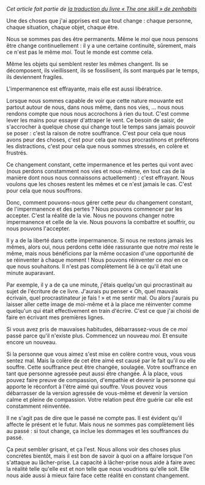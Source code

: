 <!-- 
.. title: Gérer le changement
.. slug: gerer-le-changement
.. date: 2014-11-03 11:02:26+01:00
.. tags: Traduction, Zen habits, L'unique compétence
.. category: 
.. link: 
.. description: 
.. type: text
-->

_Cet article fait partie de [la traduction du livre « The one skill » de zenhabits](/blog/traduction-du-livre-the-one-skill-de-zenhabits/)_

Une des choses que j'ai apprises est que tout change : chaque personne, chaque situation, chaque objet, chaque être.

Nous se sommes pas des être permanents. Même le _moi_ que nous pensons être change continuellement : il y a une certaine continuité, sûrement, mais ce n'est pas le même _moi_. Tout le monde est comme cela.

Même les objets qui semblent rester les mêmes changent. Ils se décomposent, ils vieillissent, ils se fossilisent, ils sont marqués par le temps, ils deviennent fragiles.

L'impermanence est effrayante, mais elle est aussi libératrice.

Lorsque nous sommes capable de voir que cette nature mouvante est partout autour de nous, dans nous même, dans nos vies, … nous nous rendons compte que nous nous accrochons à rien du tout. C'est comme lever les mains pour essayer d'attraper le vent. Ce besoin de saisir, de s'accrocher à quelque chose qui change tout le temps sans jamais pouvoir se poser : c'est la raison de notre souffrance. C'est pour cela que nous avons peur des choses, c'est pour cela que nous procrastinons et préférons les distractions, c'est pour cela que nous sommes stressés, en colère et frustrés.

Ce changement constant, cette impermanence et les pertes qui vont avec (nous perdons constamment nos vies et nous-même, en tout cas de la manière dont nous nous connaissons actuellement) : c'est effrayant. Nous voulons que les choses restent les mêmes et ce n'est jamais le cas. C'est pour cela que nous souffrons.

Donc, comment pouvons-nous gérer cette peur du changement constant, de l'impermanence et des pertes ? Nous pouvons commencer par les accepter. C'est la réalité de la vie. Nous ne pouvons changer notre impermanence et celle de la vie. Nous pouvons la combattre et souffrir, ou nous pouvons l'accepter.

Il y a de la liberté dans cette impermanence. Si nous ne restons jamais les mêmes, alors oui, nous perdons cette idée rassurante que notre _moi_ reste le même, mais nous bénéficions par la même occasion d'une opportunité de se réinventer à chaque moment ! Nous pouvons réinventer ce _moi_ en ce que nous souhaitons. Il n'est pas complètement lié à ce qu'il était une minute auparavant.

Par exemple, il y a de ça une minute, j'étais quelqu'un qui procrastinait au sujet de l'écriture de ce livre. J'aurais pu penser « Oh, quel mauvais écrivain, quel procrastinateur je fais ! » et me sentir mal. Ou alors j'aurais pu laisser aller cette image de moi-même et à la place me réinventer comme quelqu'un qui était effectivement en train d'écrire. C'est ce que j'ai choisi de faire en écrivant mes premières lignes.

Si vous avez pris de mauvaises habitudes, débarrassez-vous de ce _moi_ passé parce qu'il n'existe plus. Commencez un nouveau _moi_. Et ensuite encore un nouveau.

Si la personne que vous aimez s'est mise en colère contre vous, vous vous sentez mal. Mais la colère de cet être aimé est causé par le fait qu'il ou elle souffre. Cette souffrance peut être changée, soulagée. Votre souffrance en tant que personne agressée peut aussi être changée. À la place, vous pouvez faire preuve de compassion, d'empathie et devenir la personne qui apporte le réconfort à l'être aimé qui souffre. Vous pouvez vous débarrasser de la version agressée de vous-même et devenir la version calme et pleine de compassion. Votre relation peut être guérie car elle est constamment réinventée.

Il ne s'agit pas de dire que le passé ne compte pas. Il est évident qu'il affecte le présent et le futur. Mais nous ne sommes pas complètement liés au passé : si tout change, ça inclue les dommages et les souffrances du passé.

Ça peut sembler grisant, et ça l'est. Nous allons voir des choses plus concrètes bientôt, mais il est bon de savoir à quoi on a affaire lorsque l'on s'attaque au lâcher-prise. La capacité à lâcher-prise nous aide à faire avec la réalité telle qu'elle est et non telle que nous voudrions qu'elle soit. Elle nous aide aussi à mieux faire face cette réalité en constant changement.
